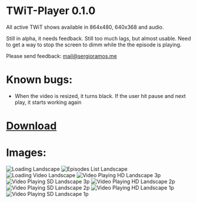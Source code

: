 TWiT-Player 0.1.0
=================

All active TWiT shows available in 864x480, 640x368 and audio.

Still in alpha, it needs feedback. Still too much lags, but almost usable. 
Need to get a way to stop the screen to dimm while the the episode is playing.

Please send feedback: mail@sergioramos.me

# Known bugs:
* When the video is resized, it turns black. If the user hit pause and next play, it starts working again

# [Download](http://dl.dropbox.com/u/286324/me.sergioramos.twitplayer_0.1.0_all.ipk)

# Images:
![Loading Landscape](http://f.cl.ly/items/3g2M31180G430a3o0L3u/twitplayer_2011-18-10_223614.png)
![Episodes List Landscape](http://dl.dropbox.com/u/286324/twitplayer_2011-18-10_223804.png)
![Loading Video Landscape](http://f.cl.ly/items/3i2q180W0W270J1Y0o13/twitplayer_2011-18-10_223719.png)
![Video Playing HD Landscape 3p](http://dl.dropbox.com/u/286324/twitplayer_2011-18-10_223814.png)
![Video Playing SD Landscape 3p](http://dl.dropbox.com/u/286324/twitplayer_2011-18-10_230955.png)
![Video Playing HD Landscape 2p](http://dl.dropbox.com/u/286324/twitplayer_2011-18-10_231330.png)
![Video Playing SD Landscape 2p](http://dl.dropbox.com/u/286324/twitplayer_2011-18-10_231006.png)
![Video Playing HD Landscape 1p](http://dl.dropbox.com/u/286324/twitplayer_2011-18-10_231337.png)
![Video Playing SD Landscape 1p](http://dl.dropbox.com/u/286324/twitplayer_2011-18-10_231016.png)